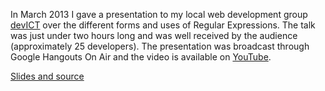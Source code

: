 In March 2013 I gave a presentation to my local web development group
[devICT][devict] over the different forms and uses of Regular Expressions. The
talk was just under two hours long and was well received by the audience
(approximately 25 developers). The presentation was broadcast through Google
Hangouts On Air and the video is available on [YouTube][video].

[Slides and source][source]

[source]: https://github.com/jacobwalker0814/regex-101
[video]: http://youtu.be/4LnyHF8dnIk
[devict]: http://devict.org

